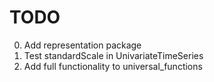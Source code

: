 # TODO
0. Add representation package
1. Test standardScale in UnivariateTimeSeries
2. Add full functionality to universal_functions